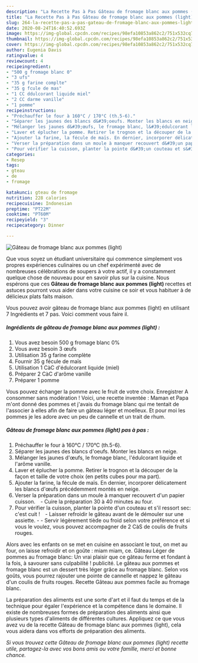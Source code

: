 ```yaml
---
description: "La Recette Pas à Pas Gâteau de fromage blanc aux pommes (light)"
title: "La Recette Pas à Pas Gâteau de fromage blanc aux pommes (light)"
slug: 264-la-recette-pas-a-pas-gateau-de-fromage-blanc-aux-pommes-light
date: 2020-08-24T16:40:52.693Z
image: https://img-global.cpcdn.com/recipes/98efa10853a862c2/751x532cq70/gateau-de-fromage-blanc-aux-pommes-light-photo-principale-de-la-recette.jpg
thumbnail: https://img-global.cpcdn.com/recipes/98efa10853a862c2/751x532cq70/gateau-de-fromage-blanc-aux-pommes-light-photo-principale-de-la-recette.jpg
cover: https://img-global.cpcdn.com/recipes/98efa10853a862c2/751x532cq70/gateau-de-fromage-blanc-aux-pommes-light-photo-principale-de-la-recette.jpg
author: Eugenia Davis
ratingvalue: 4
reviewcount: 4
recipeingredient:
- "500 g fromage blanc 0"
- "3 ufs"
- "35 g farine complte"
- "35 g fcule de mas"
- "1 CC ddulcorant liquide miel"
- "2 CC darme vanille"
- "1 pomme"
recipeinstructions:
- "Préchauffer le four à 160°C / 170°C (th.5-6)."
- "Séparer les jaunes des blancs d&#39;oeufs. Monter les blancs en neige."
- "Mélanger les jaunes d&#39;œufs, le fromage blanc, l&#39;édulcorant liquide et l&#39;arôme vanille."
- "Laver et éplucher la pomme. Retirer le trognon et la découper de la façon et taille de votre choix (en petits cubes pour ma part)."
- "Ajouter la farine, la fécule de maïs. En dernier, incorporer délicatement les blancs d&#39;œufs précédemment montés en neige."
- "Verser la préparation dans un moule à manquer recouvert d&#39;un papier cuisson.⠀ Cuire la préparation 30 à 40 minutes au four."
- "Pour vérifier la cuisson, planter la pointe d&#39;un couteau et s&#39;il ressort sec: c&#39;est cuit !⠀ Laisser refroidir le gâteau avant de le démouler sur une assiette.  Servir légèrement tiède ou froid selon votre préférence et si vous le voulez, vous pouvez accompagner de 2 CàS de coulis de fruits rouges."
categories:
- Resep
tags:
- gteau
- de
- fromage

katakunci: gteau de fromage 
nutrition: 228 calories
recipecuisine: Indonesian
preptime: "PT22M"
cooktime: "PT60M"
recipeyield: "3"
recipecategory: Dinner

---
```



![Gâteau de fromage blanc aux pommes (light)](https://img-global.cpcdn.com/recipes/98efa10853a862c2/751x532cq70/gateau-de-fromage-blanc-aux-pommes-light-photo-principale-de-la-recette.jpg)

Que vous soyez un étudiant universitaire qui commence simplement vos propres expériences culinaires ou un chef expérimenté avec de nombreuses célébrations de soupers à votre actif, il y a constamment quelque chose de nouveau pour en savoir plus sur la cuisine. Nous espérons que ces <strong> Gâteau de fromage blanc aux pommes (light) </strong> recettes et astuces pourront vous aider dans votre cuisine ce soir et vous habituer à de délicieux plats faits maison.

<!--inarticleads1-->

Vous pouvez avoir gâteau de fromage blanc aux pommes (light) en utilisant 7 Ingrédients et 7 pas. Voici comment vous faire il.

##### Ingrédients de gâteau de fromage blanc aux pommes (light) :

1. Vous avez besoin 500 g fromage blanc 0%
1. Vous avez besoin 3 œufs
1. Utilisation 35 g farine complète
1. Fournir 35 g fécule de maïs
1. Utilisation 1 CàC d&#39;édulcorant liquide (miel)
1. Préparer 2 CàC d&#39;arôme vanille
1. Préparer 1 pomme


Vous pouvez échanger la pomme avec le fruit de votre choix. Enregistrer A consommer sans modération ! Voici, une recette inventée : Maman et Papa m&#39;ont donné des pommes et j&#39;avais du fromage blanc qui me tentait de l&#39;associer à elles afin de faire un gâteau léger et moelleux. Et pour moi les pommes je les adore avec un peu de cannelle et un trait de rhum. 

<!--inarticleads2-->

##### Gâteau de fromage blanc aux pommes (light) pas à pas :

1. Préchauffer le four à 160°C / 170°C (th.5-6).
1. Séparer les jaunes des blancs d&#39;oeufs. Monter les blancs en neige.
1. Mélanger les jaunes d&#39;œufs, le fromage blanc, l&#39;édulcorant liquide et l&#39;arôme vanille.
1. Laver et éplucher la pomme. Retirer le trognon et la découper de la façon et taille de votre choix (en petits cubes pour ma part).
1. Ajouter la farine, la fécule de maïs. En dernier, incorporer délicatement les blancs d&#39;œufs précédemment montés en neige.
1. Verser la préparation dans un moule à manquer recouvert d&#39;un papier cuisson.⠀ - Cuire la préparation 30 à 40 minutes au four.
1. Pour vérifier la cuisson, planter la pointe d&#39;un couteau et s&#39;il ressort sec: c&#39;est cuit !⠀ - Laisser refroidir le gâteau avant de le démouler sur une assiette. -  - Servir légèrement tiède ou froid selon votre préférence et si vous le voulez, vous pouvez accompagner de 2 CàS de coulis de fruits rouges.


Alors avec les enfants on se met en cuisine en associant le tout, on met au four, on laisse refroidir et on goûte : miam miam, ce. Gâteau Léger de pommes au fromage blanc: Un vrai plaisir que ce gâteau ferme et fondant à la fois, à savourer sans culpabilité ! publicité. Le gâteau aux pommes et fromage blanc est un dessert très léger grâce au fromage blanc. Selon vos goûts, vous pourrez rajouter une pointe de cannelle et nappez le gâteau d&#39;un coulis de fruits rouges. Recette Gâteau aux pommes facile au fromage blanc. 

<!--inarticleads1-->

<p>
La préparation des aliments est une sorte d'art et il faut du temps et de la technique pour égaler l'expérience et la compétence dans le domaine. Il existe de nombreuses formes de préparation des aliments ainsi que plusieurs types d'aliments de différentes cultures. Appliquez ce que vous avez vu de la recette Gâteau de fromage blanc aux pommes (light), cela vous aidera dans vos efforts de préparation des aliments.
</p>

<p>
<i>Si vous trouvez cette Gâteau de fromage blanc aux pommes (light) recette utile, partagez-la avec vos bons amis ou votre famille, merci et bonne chance.</i>
</p>

